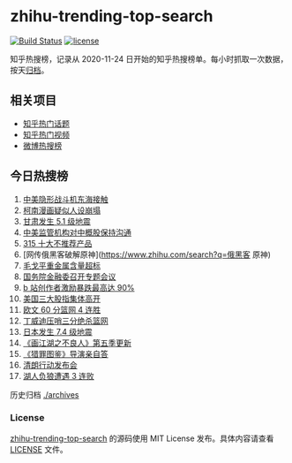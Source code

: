 # zhihu-trending-top-search

[![Build Status](https://github.com/justjavac/zhihu-trending-top-search/workflows/ci/badge.svg?branch=main)](https://github.com/justjavac/zhihu-trending-top-search/actions)
[![license](https://img.shields.io/github/license/justjavac/zhihu-trending-top-search)](https://github.com/justjavac/zhihu-trending-top-search/blob/main/LICENSE)

知乎热搜榜，记录从 2020-11-24 日开始的知乎热搜榜单。每小时抓取一次数据，按天[归档](./archives)。

## 相关项目

- [知乎热门话题](https://github.com/justjavac/zhihu-trending-hot-questions)
- [知乎热门视频](https://github.com/justjavac/zhihu-trending-hot-video)
- [微博热搜榜](https://github.com/justjavac/weibo-trending-hot-search)

## 今日热搜榜

<!-- BEGIN -->
<!-- 最后更新时间 Fri Mar 18 2022 06:08:49 GMT+0800 (China Standard Time) -->

1. [中美隐形战斗机东海接触](https://www.zhihu.com/search?q=中美隐形战斗机)
1. [柯南漫画疑似人设崩塌](https://www.zhihu.com/search?q=柯南)
1. [甘肃发生 5.1 级地震](https://www.zhihu.com/search?q=甘肃地震)
1. [中美监管机构对中概股保持沟通](https://www.zhihu.com/search?q=中美监管机构)
1. [315 十大不推荐产品](https://www.zhihu.com/search?q=十大不推荐产品)
1. [网传俄黑客破解原神](https://www.zhihu.com/search?q=俄黑客 原神)
1. [毛戈平重金属含量超标](https://www.zhihu.com/search?q=毛戈平)
1. [国务院金融委召开专题会议](https://www.zhihu.com/search?q=国务院金融委)
1. [b 站创作者激励暴跌最高达 90%](https://www.zhihu.com/search?q=哔哩哔哩)
1. [美国三大股指集体高开](https://www.zhihu.com/search?q=美股大涨)
1. [欧文 60 分篮网 4 连胜](https://www.zhihu.com/search?q=篮网)
1. [丁威迪压哨三分绝杀篮网](https://www.zhihu.com/search?q=篮网)
1. [日本发生 7.4 级地震](https://www.zhihu.com/search?q=日本地震)
1. [《画江湖之不良人》第五季更新](https://www.zhihu.com/search?q=画江湖之不良人)
1. [《猎罪图鉴》导演亲自答](https://www.zhihu.com/search?q=猎罪图鉴)
1. [清朗行动发布会](https://www.zhihu.com/search?q=清朗行动)
1. [湖人负狼遭遇 3 连败](https://www.zhihu.com/search?q=湖人)

<!-- END -->

历史归档 [./archives](./archives)

### License

[zhihu-trending-top-search](https://github.com/justjavac/zhihu-trending-top-search)
的源码使用 MIT License 发布。具体内容请查看 [LICENSE](./LICENSE) 文件。
